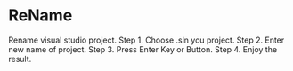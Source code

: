 # ReName
Rename visual studio project.
Step 1.
 Choose .sln you project.
Step 2.
  Enter new name of project.
Step 3.
  Press Enter Key or Button.
Step 4.
  Enjoy the result.
